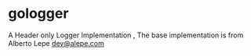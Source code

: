 # gologger
A Header only Logger Implementation , The base implementation is from Alberto Lepe <dev@alepe.com>

